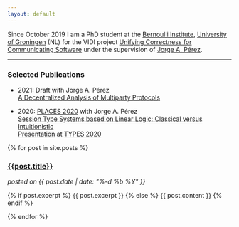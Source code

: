 ```yaml
---
layout: default
---
```


Since October 2019 I am a PhD student at the [Bernoulli
Institute](https://www.rug.nl/research/bernoulli/), [University of
Groningen](https://www.rug.nl/) (NL) for the VIDI project [Unifying Correctness
for Communicating Software](https://www.jperez.nl/vidi) under the supervision of
[Jorge A. Pérez](https://www.jperez.nl/).

<hr />

<h3>Selected Publications</h3>

* 2021: Draft with Jorge A. Pérez
  <br />
  [A Decentralized Analysis of Multiparty Protocols](https://arxiv.org/abs/2101.09038)

* 2020: [PLACES 2020](http://places20.by.di.fc.ul.pt/) with Jorge A. Pérez
  <br />
  [Session Type Systems based on Linear Logic: Classical versus Intuitionistic](https://cgi.cse.unsw.edu.au/~eptcs/paper.cgi?PLACES2020.1.pdf)
  <br />
  [Presentation]({{site.lfs_prefix}}/assets/static/types2020.mp4) at [TYPES 2020](https://types2020.di.unito.it/)

{% for post in site.posts %}
  <div id="post-short">
    <a href="{{site.url}}{{site.baseurl}}{{post.url}}">
      <h3>{{post.title}}</h3>
    </a>
    <i>posted on {{ post.date | date: "%-d %b %Y" }}</i>
    <p>
      {% if post.excerpt %}
        {{ post.excerpt }}
      {% else %}
        {{ post.content }}
      {% endif %}
    </p>
  </div>
{% endfor %}
